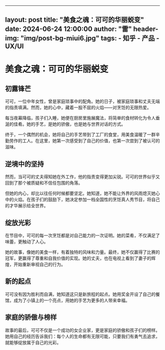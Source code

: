 
---
layout:     post
title:      "美食之魂：可可的华丽蜕变"
date:       2024-06-24 12:00:00
author:     "雷"
header-img: "img/post-bg-miui6.jpg"
tags:
    - 知乎
    - 产品
    - UX/UI
---

# 美食之魂：可可的华丽蜕变
## 初露锋芒
可可，一位中年女性，曾是家庭琐事中的配角。她的日子，被家庭琐事和丈夫无端的指责填满。然而，她的心中，藏着一股不屈的火焰——对烹饪的无限热爱。

每当夜幕降临，孩子们入睡，她便在厨房里施展魔法，将简单的食材转化为令人垂涎的佳肴。她的手艺，是她的骄傲，也是她与世界对话的方式。

终于，一个偶然的机会，她将自己的手艺带到了工厂的食堂，用美食温暖了一群辛勤劳作的工人。在这里，她第一次感受到了自己的价值，也第一次尝到了被认可的滋味。

## 逆境中的坚持
然而，当可可的丈夫得知她在外工作，他的指责变得更加尖锐。可可的世界似乎又回到了那个被质疑和不信任包围的角落。

但她的内心，却比以往任何时候都要坚定。她知道，她不能让外界的风雨熄灭她心中的火焰。在孩子们的鼓励下，她决定参加一档全国性的烹饪真人秀节目，将自己的才华展示给全世界。

## 绽放光彩
在节目中，可可的每一次烹饪都是对自己能力的一次证明。她的菜肴，不仅满足了味蕾，更触动了人心。

她的故事，像她的美食一样，有着独特的风味和力量。最终，她不仅赢得了比赛的冠军，更赢得了尊重和自我价值的实现。她的丈夫，也在电视上看到了妻子的辉煌，开始重新审视自己的行为。

## 新的起点
可可没有因为胜利而自满，她知道这只是新旅程的起点。她用奖金开设了自己的餐馆，成为了小镇上的一个亮点，用她的手艺为更多的人带来幸福。

## 家庭的骄傲与榜样
故事的最后，可可不仅是一个成功的女企业家，更是家庭的骄傲和孩子们的榜样。她用自己的经历告诉我们：每个人的生命都有无限可能，只要我们有勇气去追求，就能够绽放属于自己的光彩。
